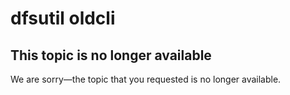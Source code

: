 # dfsutil oldcli



## This topic is no longer available

We are sorry—the topic that you requested is no longer available.